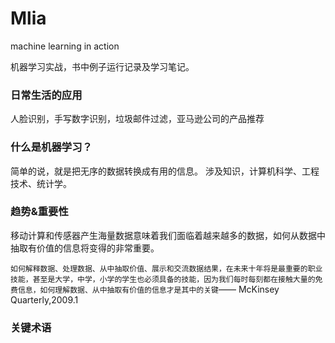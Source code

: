 # Mlia
machine learning in action

机器学习实战，书中例子运行记录及学习笔记。

### 日常生活的应用
人脸识别，手写数字识别，垃圾邮件过滤，亚马逊公司的产品推荐

### 什么是机器学习？
简单的说，就是把无序的数据转换成有用的信息。
涉及知识，计算机科学、工程技术、统计学。

### 趋势&重要性
移动计算和传感器产生海量数据意味着我们面临着越来越多的数据，如何从数据中抽取有价值的信息将变得的非常重要。

`如何解释数据、处理数据、从中抽取价值、展示和交流数据结果，在未来十年将是最重要的职业技能，甚至是大学，中学，小学的学生也必须具备的技能，因为我们每时每刻都在接触大量的免费信息，如何理解数据、从中抽取有价值的信息才是其中的关键`—— McKinsey Quarterly,2009.1

### 关键术语